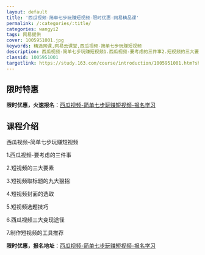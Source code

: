 ```yaml
---
layout: default
title: '西瓜视频-简单七步玩赚短视频-限时优惠-网易精品课'
permalink: /:categories/:title/
categories: wangyi2
tags: 网易提供
cover: 1005951001.jpg
keywords: 精选网课,网易云课堂,西瓜视频-简单七步玩赚短视频
description: 西瓜视频-简单七步玩赚短视频1.西瓜视频-要考虑的三件事2.短视频的三大要素3.短视频取标题的九大狠招4.短视频封面的选
classid: 1005951001
targetlink: https://study.163.com/course/introduction/1005951001.htm?share=1&shareId=1025206652&utm_campaign=share&utm_medium=iphoneShare&utm_source=&utm_u=1025206652
---
```


## 限时特惠

**限时优惠，火速报名**：[西瓜视频-简单七步玩赚短视频-报名学习](https://study.163.com/course/introduction/1005951001.htm?share=1&shareId=1025206652&utm_campaign=share&utm_medium=iphoneShare&utm_source=&utm_u=1025206652)

## 课程介绍

西瓜视频-简单七步玩赚短视频



1.西瓜视频-要考虑的三件事

2.短视频的三大要素

3.短视频取标题的九大狠招

4.短视频封面的选取

5.短视频选题技巧

6.西瓜视频三大变现途径

7.制作短视频的工具推荐

**限时优惠，报名地址**：[西瓜视频-简单七步玩赚短视频-报名学习](https://study.163.com/course/introduction/1005951001.htm?share=1&shareId=1025206652&utm_campaign=share&utm_medium=iphoneShare&utm_source=&utm_u=1025206652)

